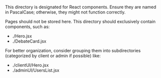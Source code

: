 This directory is designated for React components. Ensure they are named in PascalCase; otherwise, they might not function correctly.

Pages should not be stored here. This directory should exclusively contain components, such as:

- ./Hero.jsx
- ./DebateCard.jsx

For better organization, consider grouping them into subdirectories (categorized by client or admin if possible) like:

- ./clientUI/Hero.jsx
- ./adminUI/UsersList.jsx
